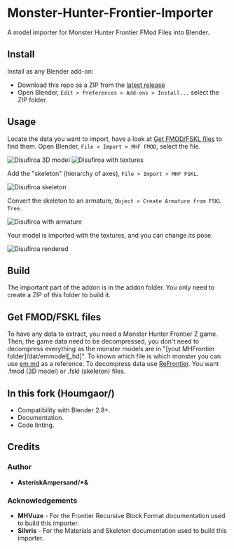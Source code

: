 # Monster-Hunter-Frontier-Importer

A model importer for Monster Hunter Frontier FMod Files into Blender.

## Install

Install as any Blender add-on:

- Download this repo as a ZIP from the [latest release](https://github.com/Houmgaor/MHFrontier-Blender-Addon/releases/)
- Open Blender, ``Edit > Preferences > Add-ons > Install...`` select the ZIP folder.

## Usage

Locate the data you want to import, have a look at [Get FMOD/FSKL files](#get-fmodfskl-files) to find them.
Open Blender, ``File > Import > MHF FMOD``, select the file.

![Disufiroa 3D model](https://github.com/Houmgaor/Monster-Hunter-Frontier-Importer/assets/35099109/f9ebbd8f-2ccd-418b-ae0b-c1cfedbfcf68)
![Disufiroa with textures](https://github.com/Houmgaor/Monster-Hunter-Frontier-Importer/assets/35099109/2c9f9223-3296-437e-856b-446cfb1cf2a7)

Add the "skeleton" (hierarchy of axes), ``File > Import > MHF FSKL``.

![Disufiroa skeleton](https://github.com/Houmgaor/Monster-Hunter-Frontier-Importer/assets/35099109/6e4461a3-f65b-45c6-b3cc-509edafb76df)

Convert the skeleton to an armature, ``Object > Create Armature from FSKL Tree``.

![Disufiroa with armature](https://github.com/Houmgaor/Monster-Hunter-Frontier-Importer/assets/35099109/4d4dbf43-ae29-4d32-9af8-c3be6d85f1ff)

Your model is imported with the textures, and you can change its pose.

![Disufiroa rendered](https://github.com/user-attachments/assets/fe1c5bbb-baac-4b08-84df-63fbdb9a2e5e)

## Build

The important part of the addon is in the addon folder.
You only need to create a ZIP of this folder to build it.

## Get FMOD/FSKL files

To have any data to extract, you need a Monster Hunter Frontier Z game.
Then, the game data need to be decompressed,
you don't need to decompress everything as the monster models are in "[yout MHFrontier folder]/dat/emmodel[_hd]".
To known which file is which monster you can
use [em.md](https://github.com/Houmgaor/ReFrontier/blob/1cc4bace77766868ba1d6230b39dce0a8a7f6d9b/data_dumps/em.md) as a
reference.
To decompress data use [ReFrontier](https://github.com/Houmgaor/ReFrontier).
You want .fmod (3D model) or .fskl (skeleton) files.

## In this fork (Houmgaor/)

- Compatibility with Blender 2.8+.
- Documentation.
- Code linting.

## Credits

### Author

* **AsteriskAmpersand/\*&**

### Acknowledgements

* **MHVuze** - For the Frontier Recursive Block Format documentation used to build this importer.
* **Silvris** - For the Materials and Skeleton documentation used to build this importer.
